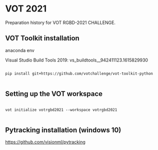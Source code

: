 # VOT 2021

Preparation history for VOT RGBD-2021 CHALLENGE.


## VOT Toolkit installation

anaconda env

Visual Studio Build Tools 2019: vs_buildtools__942411123.1615829930


<pre>
<code>
pip install git+https://github.com/votchallenge/vot-toolkit-python
</code>
</pre>



## Setting up the VOT workspace


<pre>
<code>
vot initialize votrgbd2021 --workspace votrgbd2021
</code>
</pre>

## Pytracking installation (windows 10)

https://github.com/visionml/pytracking
